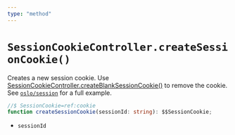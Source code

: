 ```yaml
---
type: "method"
---
```


# `SessionCookieController.createSessionCookie()`

Creates a new session cookie. Use [SessionCookieController.createBlankSessionCookie()](ref:session) to remove the cookie. See [`oslo/session`](/reference/session) for a full example.

```ts
//$ SessionCookie=ref:cookie
function createSessionCookie(sessionId: string): $$SessionCookie;
```

- `sessionId`
